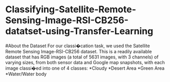# Classifying-Satellite-Remote-Sensing-Image-RSI-CB256-datatset-using-Transfer-Learning
<p></p>
#About the Dataset
For our classi�cation task, we used the Satellite Remote Sensing Image-RSI-CB256 dataset. This is a readily available dataset that has RGB images (a total of 5631 images, with 3 channels) of varying sizes, from both sensor data and Google map snapshots, with each image classi�ed into one of 4 classes:
*Cloudy
*Desert Area
*Green Area
*Water/Water body
